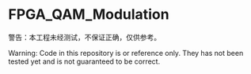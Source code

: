 # FPGA_QAM_Modulation

警告：本工程未经测试，不保证正确，仅供参考。

Warning: Code in this repository is or reference only. They has not been tested yet and is not guaranteed to be correct.
